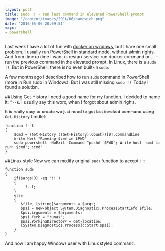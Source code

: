 ```yaml
---
layout: post
title: sudo !! - run last command in elevated PowerShell prompt
image: "/content/images/2016/06/sandwich.png"
date: '2016-06-06 20:09:51'
tags:
- powershell
---
```


Last week I have a lot of fun with [docker on windows](https://stapp.space/docker-windows-containers-on-windows-host-step-by-step/), but I have one small problem. I usually run PowerShell in standard mode, without admin rights. And from time to time I want to restart service, run docker command or ... - run the previous command in the elevated prompt. In Linux, there is a `sudo !!`. But in PowerShell, there is no even built-in `sudo`.
 
A few months ago I described how to run `sudo` command in PowerShell (more in [Run sudo in Windows](https://stapp.space/sudo-under-windows/)). But I was still missing `sudo !!`.
Today I found a solution. 

##Using Get-History
I need a good name for my function. I decided to name it: `f--k`. I usually say this word, when I forgot about admin rights.

It is really easy to create we just need to get last invoked command using `Get-History` ‎Cmdlet:

```
function f--k
{
    $cmd = (Get-History ((Get-History).Count))[0].CommandLine
    Write-Host "Running $cmd in $PWD"
    sudo powershell -NoExit -Command "pushd '$PWD'; Write-host 'cmd to run: $cmd'; $cmd"
}
```

##Linux style
Now we can modify original `sudo` function to accept `!!`:
```
function sudo  
{
    if($args[0] -eq '!!')
    {
         f--k;
    }
    else
    {
	   $file, [string]$arguments = $args;
	   $psi = new-object System.Diagnostics.ProcessStartInfo $file;
	   $psi.Arguments = $arguments;
	   $psi.Verb = "runas";
	   $psi.WorkingDirectory = get-location;
	   [System.Diagnostics.Process]::Start($psi);
    }
}
```
And now I am happy Windows user with Linux styled command.